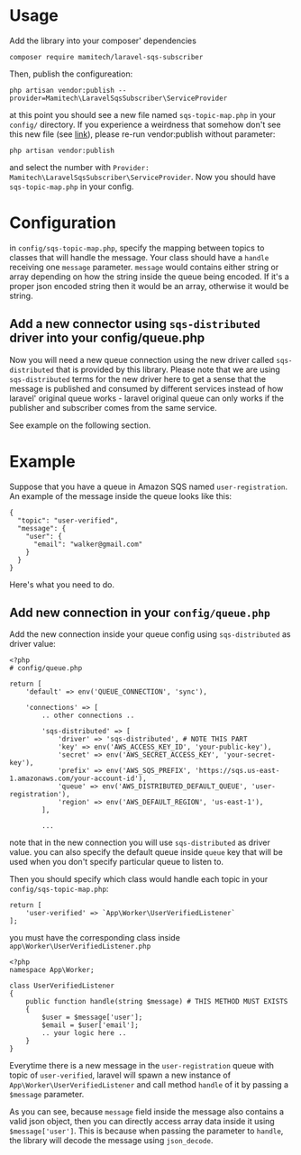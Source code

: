 # Usage

Add the library into your composer' dependencies

```
composer require mamitech/laravel-sqs-subscriber
```

Then, publish the configureation:

```
php artisan vendor:publish --provider=Mamitech\LaravelSqsSubscriber\ServiceProvider
```

at this point you should see a new file named `sqs-topic-map.php` in your `config/` directory. If you
experience a weirdness that somehow don't see this new file (see [link](https://codeburst.io/if-vendor-publish-doesnt-work-laravel-ca889198f828)), 
please re-run vendor:publish without parameter:

```
php artisan vendor:publish
```

and select the number with `Provider: Mamitech\LaravelSqsSubscriber\ServiceProvider`. Now you should have `sqs-topic-map.php` in your config.

# Configuration

in `config/sqs-topic-map.php`, specify the mapping between topics to classes that will handle the message.
Your class should have a `handle` receiving one `message` parameter. `message` would contains either string
or array depending on how the string inside the queue being encoded. If it's a proper json encoded string
then it would be an array, otherwise it would be string.

## Add a new connector using `sqs-distributed` driver into your config/queue.php

Now you will need a new queue connection using the new driver called `sqs-distributed` that is provided by
this library. Please note that we are using `sqs-distributed` terms for the new driver here to get a sense
that the message is published and consumed by different services instead of how laravel' original queue
works - laravel original queue can only works if the publisher and subscriber comes from the same service.

See example on the following section.

# Example

Suppose that you have a queue in Amazon SQS named `user-registration`. An example of the message inside the queue
looks like this:

```
{
  "topic": "user-verified",
  "message": {
    "user": {
      "email": "walker@gmail.com"
    }
  }
}
```

Here's what you need to do.

## Add new connection in your `config/queue.php`

Add the new connection inside your queue config using `sqs-distributed` as driver value:

```
<?php
# config/queue.php

return [
    'default' => env('QUEUE_CONNECTION', 'sync'),

    'connections' => [
        .. other connections ..

        'sqs-distributed' => [
            'driver' => 'sqs-distributed', # NOTE THIS PART
            'key' => env('AWS_ACCESS_KEY_ID', 'your-public-key'),
            'secret' => env('AWS_SECRET_ACCESS_KEY', 'your-secret-key'),
            'prefix' => env('AWS_SQS_PREFIX', 'https://sqs.us-east-1.amazonaws.com/your-account-id'),
            'queue' => env('AWS_DISTRIBUTED_DEFAULT_QUEUE', 'user-registration'),
            'region' => env('AWS_DEFAULT_REGION', 'us-east-1'),
        ],

        ...
```

note that in the new connection you will use `sqs-distributed` as driver value. you can also
specify the default queue inside `queue` key that will be used when you don't specify particular
queue to listen to.

Then you should specify which class would handle each topic in your `config/sqs-topic-map.php`:

```
return [
    'user-verified' => `App\Worker\UserVerifiedListener`
];
```

you must have the corresponding class inside `app\Worker\UserVerifiedListener.php`

```
<?php
namespace App\Worker;

class UserVerifiedListener
{
    public function handle(string $message) # THIS METHOD MUST EXISTS
    {
        $user = $message['user'];
        $email = $user['email'];
        .. your logic here ..
    }
}
```

Everytime there is a new message in the `user-registration` queue with topic of `user-verified`,
laravel will spawn a new instance of `App\Worker\UserVerifiedListener` and call method `handle`
of it by passing a `$message` parameter.

As you can see, because `message` field inside the message also contains a valid json object, then you can
directly access array data inside it using `$message['user']`. This is because when passing the parameter
to `handle`, the library will decode the message using `json_decode`.